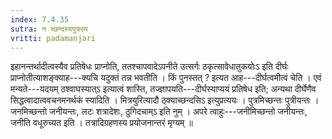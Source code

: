 ```yaml
---
index: 7.4.35
sutra: न च्छन्दस्यपुत्रस्य
vritti: padamanjari
---
```


 इहानन्तर्थादीत्वस्यैव प्रतिषेधः प्राप्नोति, ततश्चापवादेऽपनीते उत्सर्गः ठकृत्सावेधातुकयोःऽ इति दीर्घः प्राप्नोतीत्याशङ्क्याह---क्यचि यदुक्तं तन्न भवतीति । किं पुनस्तत् ? इत्यत आह---दीर्घत्वमीत्वं चेति । एवं मन्यते---यदयम् ठश्वाघस्यात्ऽ इत्यात्वं शास्ति, तज्ज्ञापयति---दीर्घस्याप्ययं प्रतिषेध इति; अन्यथा दीर्घेणैव सिद्धत्वादात्ववचनमनर्थकं स्यादिति । मित्रयुरित्यादौ ठ्क्याच्छन्दसिऽ इत्युप्रत्ययः । पुत्रमिच्छन्तः पुत्रीयन्तः । जनमिच्छन्तो जनीयन्तः, लटः शत्रादेशः, ठुगिदचाम्ऽ इति नुम् । अपरे त्वाहुः---जनीमिच्छन्तो जनीयन्तः, जनीति वधूरुच्यत इति । तत्रादिग्रहणस्य प्रयोजनान्तरं मृग्यम् ॥